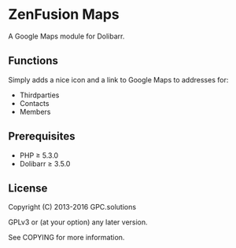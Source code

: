 ZenFusion Maps
==============

A Google Maps module for Dolibarr.

Functions
---------

Simply adds a nice icon and a link to Google Maps to addresses for:
- Thirdparties
- Contacts
- Members

Prerequisites
-------------

- PHP ≥ 5.3.0
- Dolibarr ≥ 3.5.0

License
-------

Copyright (C) 2013-2016 GPC.solutions

GPLv3 or (at your option) any later version.

See COPYING for more information.
